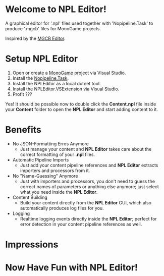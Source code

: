 # Welcome to NPL Editor!

A graphical editor for '.npl' files used together with 'Nopipeline.Task' to produce '.mgcb' files for MonoGame projects.

Inspired by the [MGCB Editor](https://docs.monogame.net/articles/content_pipeline/using_mgcb_editor.html).

# Setup NPL Editor

1. Open or create a [MonoGame](https://monogame.net/) project via Visual Studio.
2. Install the [Nopipeline.Task](https://www.nuget.org/packages/Nopipeline.Task).
3. Install the NPLEditor as a local dotnet tool.
4. Install the NPLEditor.VSExtension via Visual Studio.
5. Profit ???

Yes! It should be possible now to double click the **Content.npl** file inside your **Content** folder to open the **NPL Editor** and start adding content to it.

# Benefits

- No JSON-Formatting Erros Anymore
  - Just manage your content and **NPL Editor** takes care about the correct formatting of your **.npl** files.
- Automatic Pipeline Imports
  - Just add your content pipeline references and **NPL Editor** extracts importers and processors from it.
- No "Name-Guessing" Anymore
  - Just with importers and processors, you don't need to guess the correct names of parameters or anything else anymore; just select what you need inside the **NPL Editor**.
- Content Building
  - Build your content directly from the **NPL Editor** GUI, which also automatically produces log files for you.
- Logging
  - Realtime logging events directly inside the **NPL Editor**; perfect for error detection in your content pipeline references as well.
 
# Impressions

# Now Have Fun with NPL Editor!
